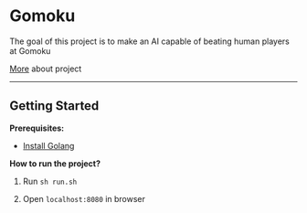 # Gomoku
The goal of this project is to make an AI capable of beating human players at Gomoku

[More](https://github.com/pkolomiy/UNIT_Factory/blob/master/Gomoku/gomoku.pdf) about project

---


## Getting Started

__Prerequisites:__

- [Install Golang](https://golang.org/doc/install)


__How to run the project?__

1. Run `sh run.sh`

2. Open `localhost:8080` in browser
